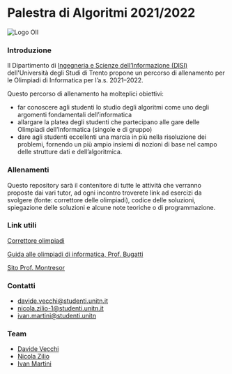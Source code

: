 # Palestra di Algoritmi 2021/2022

![Logo OII](https://training.olinfo.it/custom_images/logo.png)

### Introduzione
Il Dipartimento di [Ingegneria e Scienze dell’Informazione (DISI)](https://www.disi.unitn.it/ "DISI") dell'Università degli Studi di Trento propone un percorso di allenamento per le Olimpiadi di Informatica per l’a.s. 2021–2022.

Questo percorso di allenamento ha molteplici obiettivi:
* far conoscere agli studenti lo studio degli algoritmi come uno degli argomenti fondamentali dell’informatica
* allargare la platea degli studenti che partecipano alle gare delle Olimpiadi dell’Informatica (singole e di gruppo)
* dare agli studenti eccellenti una marcia in più nella risoluzione dei problemi, fornendo un più ampio insiemi di nozioni di base nel campo delle strutture dati e dell’algoritmica.

### Allenamenti
Questo repository sarà il contenitore di tutte le attività che verranno proposte dai vari tutor, ad ogni incontro troverete link ad esercizi da svolgere (fonte: correttore delle olimpiadi), codice delle soluzioni, spiegazione delle soluzioni e alcune note teoriche o di programmazione.

### Link utili
[Correttore olimpiadi](https://training.olinfo.it/ "Correttore olimpiadi")

[Guida alle olimpiadi di informatica, Prof. Bugatti](http://www.imparando.net/sito/olimpiadi_di_informatica/guida_sesta_edizione.pdf "Olimpiadi di Informatica - Alessandro Bugatti")

[Sito Prof. Montresor](http://cricca.disi.unitn.it/montresor/ "Sito Montresor")

### Contatti

- davide.vecchi@studenti.unitn.it
- nicola.zilio-1@studenti.unitn.it
- ivan.martini@studenti.unitn

### Team

- [Davide Vecchi](https://github.com/DaviDev-k)
- [Nicola Zilio]()
- [Ivan Martini]()
